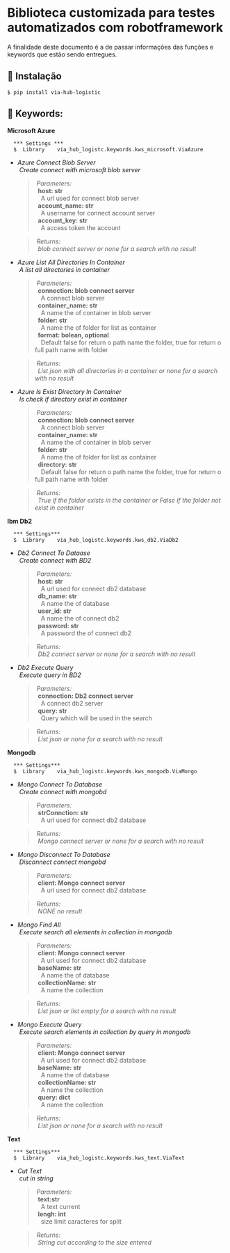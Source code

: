 # Biblioteca customizada para testes automatizados com robotframework

A finalidade deste documento é a de passar informações das funções e keywords que estão sendo entregues.

## 🔧 Instalação
	$ pip install via-hub-logistic

## 🚀 Keywords:
**Microsoft Azure**
  ```robotframework
    *** Settings ***
    $  Library    via_hub_logistc.keywords.kws_microsoft.ViaAzure
  ```
  - *Azure Connect Blob Server*<br>
    *&nbsp;Create connect with microsoft blob server*
    
    >&nbsp;*Parameters:*<br>
    >&ensp;**host: str**<br>
    >&emsp;A url used for connect blob server<br>
    >&ensp;**account_name: str**<br>
    >&emsp;A username for connect account server<br>
    >&ensp;**account_key: str** <br>
    >&emsp;A access token the account<br>
      
    >&nbsp;*Returns:*<br>
    >&ensp;*blob connect server or none for a search with no result*<br>
 
  - *Azure List All Directories In Container*<br>
    *&nbsp;A list all directories in container*
    
    >&nbsp;*Parameters:*<br>
    >&ensp;**connection: blob connect server**<br>
    >&emsp;A connect blob server<br>
    >&ensp;**container_name: str**<br>
    >&emsp;A name the of container in blob server<br>
    >&ensp;**folder: str** <br>
    >&emsp;A name the of folder for list as container<br>
    >&ensp;**format: bolean, optional** <br>
    >&emsp;Default false for return o path name the folder, true for return o full path name with folder <br>      

    >&nbsp;*Returns:*<br>
    >&ensp;*List json with all directories in a container or none for a search with no result*<br>

  - *Azure Is Exist Directory In Container*<br>
    *&nbsp;Is check if directory exist in container*
    
    >&nbsp;*Parameters:*<br>
    >&ensp;**connection: blob connect server**<br>
    >&emsp;A connect blob server<br>
    >&ensp;**container_name: str**<br>
    >&emsp;A name the of container in blob server<br>
    >&ensp;**folder: str** <br>
    >&emsp;A name the of folder for list as container<br>
    >&ensp;**directory: str** <br>
    >&emsp;Default false for return o path name the folder, true for return o full path name with folder <br>      

    >&nbsp;*Returns:*<br>
    >&ensp;*True if the folder exists in the container or False if the folder not exist in container*<br>

**Ibm Db2**

  ```robotframework
    *** Settings***
    $  Library    via_hub_logistc.keywords.kws_db2.ViaDb2
  ```
  - *Db2 Connect To Dataase*<br>
    *&nbsp;Create connect with BD2*
    
    >&nbsp;*Parameters:*<br>
    >&ensp;**host: str**<br>
    >&emsp;A url used for connect db2 database<br>
    >&ensp;**db_name: str**<br>
    >&emsp;A name the of database<br>
    >&ensp;**user_id: str** <br>
    >&emsp;A name the of connect db2<br>
    >&ensp;**password: str** <br>
    >&emsp;A password the of connect db2<br>      

    >&nbsp;*Returns:*<br>
    >&ensp;*Db2 connect server or none for a search with no result*<br>


  - *Db2 Execute Query*<br>
    *&nbsp;Execute query in BD2*
    
    >&nbsp;*Parameters:*<br>
    >&ensp;**connection: Db2 connect server**<br>
    >&emsp;A connect db2 server<br>
    >&ensp;**query: str**<br>
    >&emsp;Query which will be used in the search<br>

    >&nbsp;*Returns:*<br>
    >&ensp;*List json or  none for a search with no result*<br>

**Mongodb**

  ```robotframework
    *** Settings***
    $  Library    via_hub_logistc.keywords.kws_mongodb.ViaMongo
  ```
  - *Mongo Connect To Database*<br>
    *&nbsp;Create connect with mongobd*
    
    >&nbsp;*Parameters:*<br>
    >&ensp;**strConnction: str**<br>
    >&emsp;A url used for connect db2 database<br>

    >&nbsp;*Returns:*<br>
    >&ensp;*Mongo connect server or none for a search with no result*<br>

  - *Mongo Disconnect To Database*<br>
    *&nbsp;Disconnect connect mongobd*
    
    >&nbsp;*Parameters:*<br>
    >&ensp;**client: Mongo connect server**<br>
    >&emsp;A url used for connect db2 database<br>

    >&nbsp;*Returns:*<br>
    >&ensp;*NONE no result*<br>

  - *Mongo Find All*<br>
    *&nbsp;Execute search all elements in collection in mongodb*
    
    >&nbsp;*Parameters:*<br>
    >&ensp;**client: Mongo connect server**<br>
    >&emsp;A url used for connect db2 database<br>
    >&ensp;**baseName: str**<br>
    >&emsp;A name the of database<br>
    >&ensp;**collectionName: str** <br>
    >&emsp;A name the collection<br>

    >&nbsp;*Returns:*<br>
    >&ensp;*List json or list empty for a search with no result*<br>

  - *Mongo Execute Query*<br>
    *&nbsp;Execute search elements in collection by query in mongodb*
    
    >&nbsp;*Parameters:*<br>
    >&ensp;**client: Mongo connect server**<br>
    >&emsp;A url used for connect db2 database<br>
    >&ensp;**baseName: str**<br>
    >&emsp;A name the of database<br>
    >&ensp;**collectionName: str** <br>
    >&emsp;A name the collection<br>
    >&ensp;**query: dict** <br>
    >&emsp;A name the collection<br>

    >&nbsp;*Returns:*<br>
    >&ensp;*List json or none for a search with no result*<br>

**Text**

  ```robotframework
    *** Settings***
    $  Library    via_hub_logistc.keywords.kws_text.ViaText
  ```
  - *Cut Text*<br>
    *&nbsp;cut in string*
    
    >&nbsp;*Parameters:*<br>
    >&ensp;**text:str**<br>
    >&emsp;A text current<br>
    >&ensp;**lengh: int**<br>
    >&emsp;size limit caracteres for split<br>

    >&nbsp;*Returns:*<br>
    >&ensp;*String cut according to the size entered*<br>
